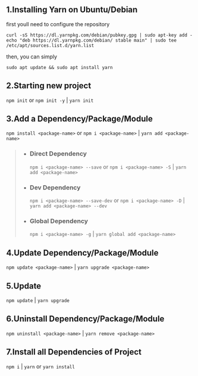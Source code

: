 ## 1.Installing Yarn on Ubuntu/Debian
first youll need to configure the repository
```shell
curl -sS https://dl.yarnpkg.com/debian/pubkey.gpg | sudo apt-key add -
echo "deb https://dl.yarnpkg.com/debian/ stable main" | sudo tee /etc/apt/sources.list.d/yarn.list
```
then, you can simply
```shell
sudo apt update && sudo apt install yarn
```

## 2.Starting new project
`npm init` or `npm init -y` | `yarn init`

## 3.Add a Dependency/Package/Module
`npm install <package-name>` or `npm i <package-name>` | `yarn add <package-name>`

>- ### Direct Dependency
> 	 `npm i <package-name> --save` or `npm i <package-name> -S` | `yarn add <package-name>`
>- ### Dev Dependency
> 	 `npm i <package-name> --save-dev` or `npm i <package-name> -D` | `yarn add <package-name> --dev`
>- ### Global Dependency
> 	 `npm i <package-name> -g` | `yarn global add <package-name>`
  
## 4.Update Dependency/Package/Module
`npm update <package-name>` | `yarn upgrade <package-name>`

## 5.Update
`npm update` | `yarn upgrade`

## 6.Uninstall Dependency/Package/Module
`npm uninstall <package-name>` | `yarn remove <package-name>`

## 7.Install all Dependencies of Project
`npm i` | `yarn` or `yarn install`
